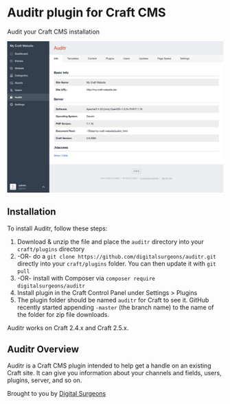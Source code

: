 # Auditr plugin for Craft CMS

Audit your Craft CMS installation

![Screenshot](resources/screenshots/index.jpg)

## Installation

To install Auditr, follow these steps:

1. Download & unzip the file and place the `auditr` directory into your `craft/plugins` directory
2.  -OR- do a `git clone https://github.com/digitalsurgeons/auditr.git` directly into your `craft/plugins` folder.  You can then update it with `git pull`
3.  -OR- install with Composer via `composer require digitalsurgeons/auditr`
4. Install plugin in the Craft Control Panel under Settings > Plugins
5. The plugin folder should be named `auditr` for Craft to see it.  GitHub recently started appending `-master` (the branch name) to the name of the folder for zip file downloads.

Auditr works on Craft 2.4.x and Craft 2.5.x.

## Auditr Overview

Auditr is a Craft CMS plugin intended to help get a handle on an existing Craft site. It can give you information about your channels and fields, users, plugins, server, and so on.


Brought to you by [Digital Surgeons](https://www.digitalsurgeons.com/)
